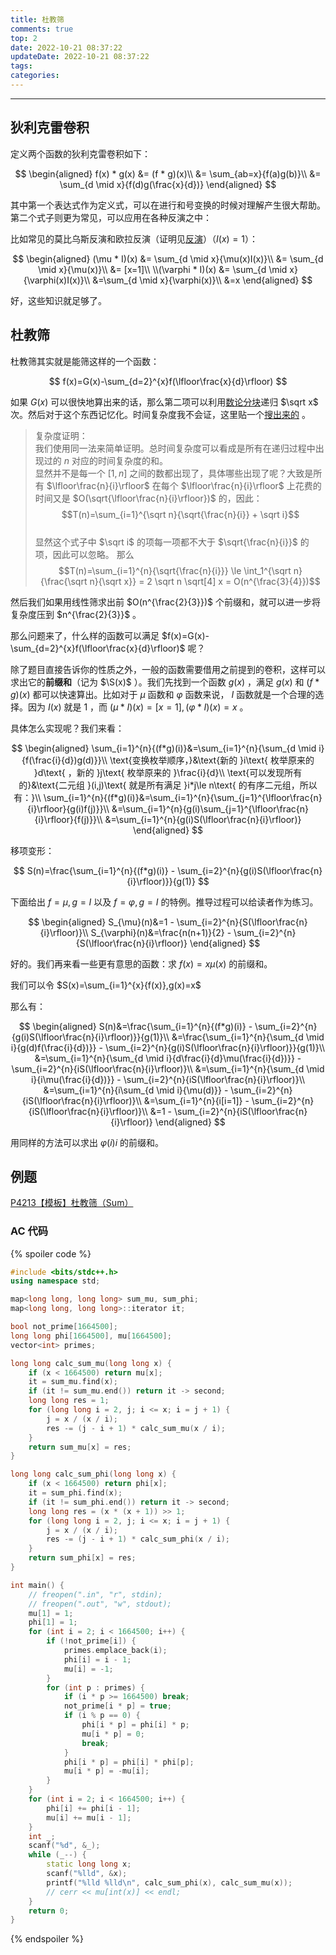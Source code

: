 ```yaml
---
title: 杜教筛
comments: true
top: 2
date: 2022-10-21 08:37:22
updateDate: 2022-10-21 08:37:22
tags:
categories:
---
```


---

<!--more-->

## 狄利克雷卷积

定义两个函数的狄利克雷卷积如下：

$$
\begin{aligned}
f(x) * g(x) &= (f * g)(x)\\
&= \sum_{ab=x}{f(a)g(b)}\\
&= \sum_{d \mid x}{f(d)g(\frac{x}{d})}
\end{aligned}
$$

其中第一个表达式作为定义式，可以在进行和号变换的时候对理解产生很大帮助。第二个式子则更为常见，可以应用在各种反演之中：

比如常见的莫比乌斯反演和欧拉反演（证明见[反演](/2022/10/24/反演)）（$I(x)=1$）：

$$
\begin{aligned}
(\mu * I)(x) &= \sum_{d \mid x}{\mu(x)I(x)}\\
&= \sum_{d \mid x}{\mu(x)}\\
&= [x=1]\\
\\(\varphi * I)(x) &= \sum_{d \mid x}{\varphi(x)I(x)}\\
&=\sum_{d \mid x}{\varphi(x)}\\
&=x
\end{aligned}
$$

好，这些知识就足够了。

## 杜教筛

杜教筛其实就是能筛这样的一个函数：

$$
f(x)=G(x)-\sum_{d=2}^{x}f(\lfloor\frac{x}{d}\rfloor)
$$

如果 $G(x)$ 可以很快地算出来的话，那么第二项可以利用[数论分块](/2022/10/24/数论分块)递归 $\sqrt x$ 次。然后对于这个东西记忆化。时间复杂度我不会证，这里贴一个[搜出来的](https://www.mina.moe/archives/5676) 。

> 复杂度证明：  
我们使用同一法来简单证明。总时间复杂度可以看成是所有在递归过程中出现过的 $n$ 对应的时间复杂度的和。  
显然并不是每一个 $[1, n]$ 之间的数都出现了，具体哪些出现了呢？大致是所有 $\lfloor\frac{n}{i}\rfloor$
在每个 $\lfloor\frac{n}{i}\rfloor$ 上花费的时间又是 $O(\sqrt{\lfloor\frac{n}{i}\rfloor})$ 的，因此：  $$T(n)=\sum_{i=1}^{\sqrt n}{\sqrt{\frac{n}{i}} + \sqrt i}$$  
显然这个式子中 $\sqrt i$ 的项每一项都不大于 $\sqrt{\frac{n}{i}}$ 的项，因此可以忽略。 
那么  $$T(n)=\sum_{i=1}^{n}{\sqrt{\frac{n}{i}}} \le \int_1^{\sqrt n}{\frac{\sqrt n}{\sqrt x}} = 2 \sqrt n \sqrt[4] x = O(n^{\frac{3}{4}})$$

然后我们如果用线性筛求出前 $O(n^{\frac{2}{3}})$ 个前缀和，就可以进一步将复杂度压到 $n^{\frac{2}{3}}$ 。

那么问题来了，什么样的函数可以满足 $f(x)=G(x)-\sum_{d=2}^{x}f(\lfloor\frac{x}{d}\rfloor)$ 呢？

除了题目直接告诉你的性质之外，一般的函数需要借用之前提到的卷积，这样可以求出它的**前缀和**（记为 $\S(x)$ ）。我们先找到一个函数 $g(x)$ ，满足 $g(x)$ 和 $(f * g)(x)$ 都可以快速算出。比如对于 $\mu$ 函数和 $\varphi$ 函数来说， $I$ 函数就是一个合理的选择。因为 $I(x)$ 就是 1 ，而 $(\mu * I)(x)=[x=1],(\varphi*I)(x)=x$ 。

具体怎么实现呢？我们来看：

$$
\begin{aligned}
\sum_{i=1}^{n}{(f*g)(i)}&=\sum_{i=1}^{n}{\sum_{d \mid i}{f(\frac{i}{d})g(d)}}\\
\text{变换枚举顺序，}&\text{新的 }i\text{ 枚举原来的 }d\text{ ，新的 }j\text{ 枚举原来的 }\frac{i}{d}\\
\text{可以发现所有的}&\text{二元组 }(i,j)\text{ 就是所有满足 }i*j\le n\text{ 的有序二元组，所以有：}\\
\sum_{i=1}^{n}{(f*g)(i)}&=\sum_{i=1}^{n}{\sum_{j=1}^{\lfloor\frac{n}{i}\rfloor}{g(i)f(j)}}\\
&=\sum_{i=1}^{n}{g(i)\sum_{j=1}^{\lfloor\frac{n}{i}\rfloor}{f(j)}}\\
&=\sum_{i=1}^{n}{g(i)S(\lfloor\frac{n}{i}\rfloor)}
\end{aligned}
$$

移项变形：

$$
S(n)=\frac{\sum_{i=1}^{n}{(f*g)(i)} - \sum_{i=2}^{n}{g(i)S(\lfloor\frac{n}{i}\rfloor)}}{g(1)}
$$

下面给出 $f=\mu,g=I$ 以及 $f=\varphi,g=I$ 的特例。推导过程可以给读者作为练习。

$$
\begin{aligned}
S_{\mu}(n)&=1 - \sum_{i=2}^{n}{S(\lfloor\frac{n}{i}\rfloor)}\\
S_{\varphi}(n)&=\frac{n(n+1)}{2} - \sum_{i=2}^{n}{S(\lfloor\frac{n}{i}\rfloor)}
\end{aligned}
$$

好的。我们再来看一些更有意思的函数：求 $f(x)= x \mu(x)$ 的前缀和。

我们可以令 $S(x)=\sum_{i=1}^{x}{f(x)},g(x)=x$

那么有：

$$
\begin{aligned}
S(n)&=\frac{\sum_{i=1}^{n}{(f*g)(i)} - \sum_{i=2}^{n}{g(i)S(\lfloor\frac{n}{i}\rfloor)}}{g(1)}\\
&=\frac{\sum_{i=1}^{n}{\sum_{d \mid i}{g(d)f(\frac{i}{d})}} - \sum_{i=2}^{n}{g(i)S(\lfloor\frac{n}{i}\rfloor)}}{g(1)}\\
&=\sum_{i=1}^{n}{\sum_{d \mid i}{d\frac{i}{d}\mu(\frac{i}{d})}} - \sum_{i=2}^{n}{iS(\lfloor\frac{n}{i}\rfloor)}\\
&=\sum_{i=1}^{n}{\sum_{d \mid i}{i\mu(\frac{i}{d})}} - \sum_{i=2}^{n}{iS(\lfloor\frac{n}{i}\rfloor)}\\
&=\sum_{i=1}^{n}{i\sum_{d \mid i}{\mu(d)}} - \sum_{i=2}^{n}{iS(\lfloor\frac{n}{i}\rfloor)}\\
&=\sum_{i=1}^{n}{i[i=1]} - \sum_{i=2}^{n}{iS(\lfloor\frac{n}{i}\rfloor)}\\
&=1 - \sum_{i=2}^{n}{iS(\lfloor\frac{n}{i}\rfloor)}
\end{aligned}
$$

用同样的方法可以求出 $\varphi(i)i$ 的前缀和。

## 例题

[P4213【模板】杜教筛（Sum）](https://www.luogu.com.cn/problem/P4213)

### AC 代码

{% spoiler code %}
```cpp
#include <bits/stdc++.h>
using namespace std;

map<long long, long long> sum_mu, sum_phi;
map<long long, long long>::iterator it;

bool not_prime[1664500];
long long phi[1664500], mu[1664500];
vector<int> primes;

long long calc_sum_mu(long long x) {
	if (x < 1664500) return mu[x];
	it = sum_mu.find(x);
	if (it != sum_mu.end()) return it -> second;
	long long res = 1;
	for (long long i = 2, j; i <= x; i = j + 1) {
		j = x / (x / i);
		res -= (j - i + 1) * calc_sum_mu(x / i);
	}
	return sum_mu[x] = res;
}

long long calc_sum_phi(long long x) {
	if (x < 1664500) return phi[x];
	it = sum_phi.find(x);
	if (it != sum_phi.end()) return it -> second;
	long long res = (x * (x + 1)) >> 1;
	for (long long i = 2, j; i <= x; i = j + 1) {
		j = x / (x / i);
		res -= (j - i + 1) * calc_sum_phi(x / i);
	}
	return sum_phi[x] = res;
}

int main() {
	// freopen(".in", "r", stdin);
	// freopen(".out", "w", stdout);
	mu[1] = 1;
	phi[1] = 1;
	for (int i = 2; i < 1664500; i++) {
	    if (!not_prime[i]) {
			primes.emplace_back(i);
			phi[i] = i - 1;
			mu[i] = -1;
		}
		for (int p : primes) {
			if (i * p >= 1664500) break;
			not_prime[i * p] = true;
			if (i % p == 0) {
				phi[i * p] = phi[i] * p;
				mu[i * p] = 0;
				break;
			}
			phi[i * p] = phi[i] * phi[p];
			mu[i * p] = -mu[i];
		}
	}
	for (int i = 2; i < 1664500; i++) {
		phi[i] += phi[i - 1];
		mu[i] += mu[i - 1];
	}
	int _;
	scanf("%d", &_);
	while (_--) {
		static long long x;
		scanf("%lld", &x);
		printf("%lld %lld\n", calc_sum_phi(x), calc_sum_mu(x));
		// cerr << mu[int(x)] << endl;
	}
	return 0;
}
```
{% endspoiler %}